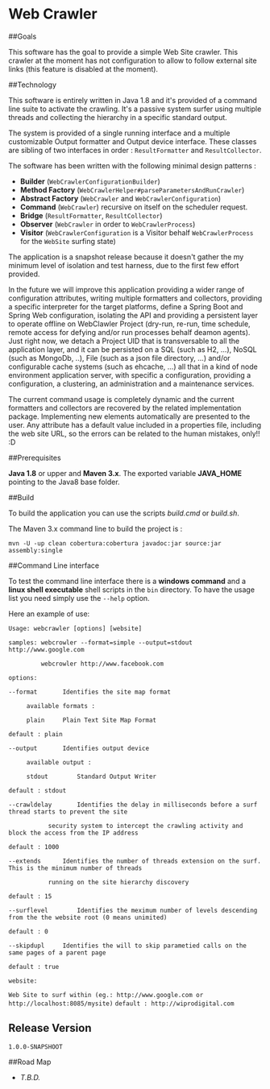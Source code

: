 # Web Crawler


##Goals

This software has the goal to provide a simple Web Site crawler. This crawler at the moment has not configuration to allow to follow external site links (this feature is disabled at the moment).



##Technology

This software is entirely written in Java 1.8 and it's provided of a command line suite to activate the crawling. It's a passive system surfer using multiple threads and collecting the hierarchy in a specific standard output.

The system is provided of a single running interface and a multiple customizable Output formatter and Output device interface. These classes are sibling of two interfaces in order : `ResultFormatter` and `ResultCollector`.

The software has been written with the following minimal design patterns :
  * **Builder** (`WebCrawlerConfigurationBuilder`)
  * **Method Factory** (`WebCrawlerHelper#parseParametersAndRunCrawler`)
  * **Abstract Factory** (`WebCrawler` and `WebCrawlerConfiguration`)
  * **Command** (`WebCrawler`) recursive on itself on the scheduler request.
  * **Bridge** (`ResultFormatter`, `ResultCollector`) 
  * **Observer** (`WebCrawler` in order to `WebCrawlerProcess`) 
  * **Visitor** (`WebCrawlerConfiguration` is a Visitor behalf `WebCrawlerProcess` for the `WebSite` surfing state)

The application is a snapshot release because it doesn't gather the my minimum level of isolation and test harness, due to the first few effort provided.

In the future we will improve this application providing a wider range of configuration attributes, writing multiple formatters and collectors, providing a specific interpreter for the target platforms, define a Spring Boot and Spring Web configuration, isolating the API and providing a persistent layer to operate offline on WebClawler Project (dry-run, re-run, time schedule, remote access for defying and/or run processes behalf deamon agents). Just right now, we detach a Project UID that is transversable to all the application layer, and it can be persisted on a SQL (such as H2, ...), NoSQL (such as MongoDb, ..), File (such as a json file directory, ...) and/or configurable cache systems (such as ehcache, ...) all that in a kind of node environment application server, with specific a configuration, providing a configuration, a clustering, an administration and a maintenance services.

The current command usage is completely dynamic and the current formatters and collectors are recovered by the related implementation package. Implementing new elements automatically are presented to the user. Any attribute has a default value included in a properties file, including the web site URL, so the errors can be related to the human mistakes, only!! :D



##Prerequisites 

**Java 1.8** or upper and **Maven 3.x**. The exported variable **JAVA_HOME** pointing to the Java8 base folder.



##Build 

To build the application you can use the scripts *build.cmd* or *build.sh*.

The Maven 3.x command line to build the project is : 

`mvn -U -up clean cobertura:cobertura javadoc:jar source:jar assembly:single`



##Command Line interface

To test the command line interface there is a **windows command** and a **linux shell executable** shell scripts in the `bin` directory. To have the usage list you need simply use the `--help` option.

Here an example of use:

`Usage: webcrawler [options] [website]`

`samples: webcrowler --format=simple --output=stdout http://www.google.com`

`         webcrowler http://www.facebook.com`

`options:`

`--format		Identifies the site map format`

`     available formats :`

`     plain		Plain Text Site Map Format`

`default : plain`

`--output		Identifies output device`

`     available output :`

`     stdout		Standard Output Writer`

`default : stdout`

`--crawldelay		Identifies the delay in milliseconds before a surf thread starts to prevent the site`

`			security system to intercept the crawling activity and block the access from the IP address`

`default : 1000`

`--extends		Identifies the number of threads extension on the surf. This is the minimum number of threads`

`			running on the site hierarchy discovery`

`default : 15`

`--surflevel		Identifies the meximum number of levels descending from the the website root (0 means unimited)`

`default : 0`

`--skipdupl		Identifies the will to skip parametied calls on the same pages of a parent page`

`default : true`

`website:`

`Web Site to surf within (eg.: http://www.google.com or http://localhost:8085/mysite)`
`default : http://wiprodigital.com`



## Release Version

`1.0.0-SNAPSHOOT`



##Road Map

* *T.B.D.*